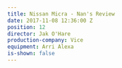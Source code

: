 ```yaml
---
title: Nissan Micra - Nan's Review
date: 2017-11-08 12:36:00 Z
position: 12
director: Jak O'Hare
production-company: Vice
equipment: Arri Alexa
is-shown: false
---
```


